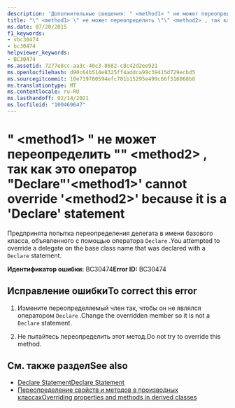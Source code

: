 ```yaml
---
description: 'Дополнительные сведения: " <method1> " не может переопределить "", <method2> так как это оператор "Declare"'
title: "\" <method1> \" не может переопределить \"\" <method2> , так как это оператор \"Declare\""
ms.date: 07/20/2015
f1_keywords:
- vbc30474
- bc30474
helpviewer_keywords:
- BC30474
ms.assetid: 7277e8cc-aa3c-40c3-8682-c8c42d2ee921
ms.openlocfilehash: d90c64b514e8325ff4addca99c39415d729ecbd5
ms.sourcegitcommit: 10e719780594efc781b15295e499c66f316068b8
ms.translationtype: MT
ms.contentlocale: ru-RU
ms.lasthandoff: 02/14/2021
ms.locfileid: "100469647"
---
```

# <a name="method1-cannot-override-method2-because-it-is-a-declare-statement"></a><span data-ttu-id="27e03-103">" \<method1> " не может переопределить "" \<method2> , так как это оператор "Declare"</span><span class="sxs-lookup"><span data-stu-id="27e03-103">'\<method1>' cannot override '\<method2>' because it is a 'Declare' statement</span></span>

<span data-ttu-id="27e03-104">Предпринята попытка переопределения делегата в имени базового класса, объявленного с помощью оператора `Declare` .</span><span class="sxs-lookup"><span data-stu-id="27e03-104">You attempted to override a delegate on the base class name that was declared with a `Declare` statement.</span></span>  
  
 <span data-ttu-id="27e03-105">**Идентификатор ошибки:** BC30474</span><span class="sxs-lookup"><span data-stu-id="27e03-105">**Error ID:** BC30474</span></span>  
  
## <a name="to-correct-this-error"></a><span data-ttu-id="27e03-106">Исправление ошибки</span><span class="sxs-lookup"><span data-stu-id="27e03-106">To correct this error</span></span>  
  
1. <span data-ttu-id="27e03-107">Измените переопределяемый член так, чтобы он не являлся оператором `Declare` .</span><span class="sxs-lookup"><span data-stu-id="27e03-107">Change the overridden member so it is not a `Declare` statement.</span></span>  
  
2. <span data-ttu-id="27e03-108">Не пытайтесь переопределить этот метод.</span><span class="sxs-lookup"><span data-stu-id="27e03-108">Do not try to override this method.</span></span>  
  
## <a name="see-also"></a><span data-ttu-id="27e03-109">См. также раздел</span><span class="sxs-lookup"><span data-stu-id="27e03-109">See also</span></span>

- [<span data-ttu-id="27e03-110">Declare Statement</span><span class="sxs-lookup"><span data-stu-id="27e03-110">Declare Statement</span></span>](../language-reference/statements/declare-statement.md)
- [<span data-ttu-id="27e03-111">Переопределение свойств и методов в производных классах</span><span class="sxs-lookup"><span data-stu-id="27e03-111">Overriding properties and methods in derived classes</span></span>](../programming-guide/language-features/objects-and-classes/inheritance-basics.md#overriding-properties-and-methods-in-derived-classes)
